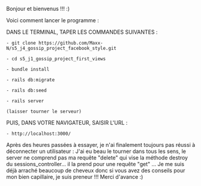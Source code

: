 Bonjour et bienvenus !!! :) 

Voici comment lancer le programme : 

  DANS LE TERMINAL, TAPER LES COMMANDES SUIVANTES : 

    - git clone https://github.com/Maxx-N/s5_j4_gossip_project_facebook_style.git

    - cd s5_j1_gossip_project_first_views

    - bundle install

    - rails db:migrate

    - rails db:seed

    - rails server
    
    (laisser tourner le serveur)

  PUIS, DANS VOTRE NAVIGATEUR, SAISIR L'URL : 

    - http://localhost:3000/


Après des heures passées à essayer, je n'ai finalement toujours pas réussi à déconnecter un utilisateur : J'ai eu beau le tourner dans tous les sens, le server ne comprend pas ma requête "delete" qui vise la méthode destroy du sessions_controller... il la prend pour une requête "get" ...
Je me suis déjà arraché beaucoup de cheveux donc si vous avez des conseils pour mon bien capillaire, je suis preneur !!! Merci d'avance :)

  